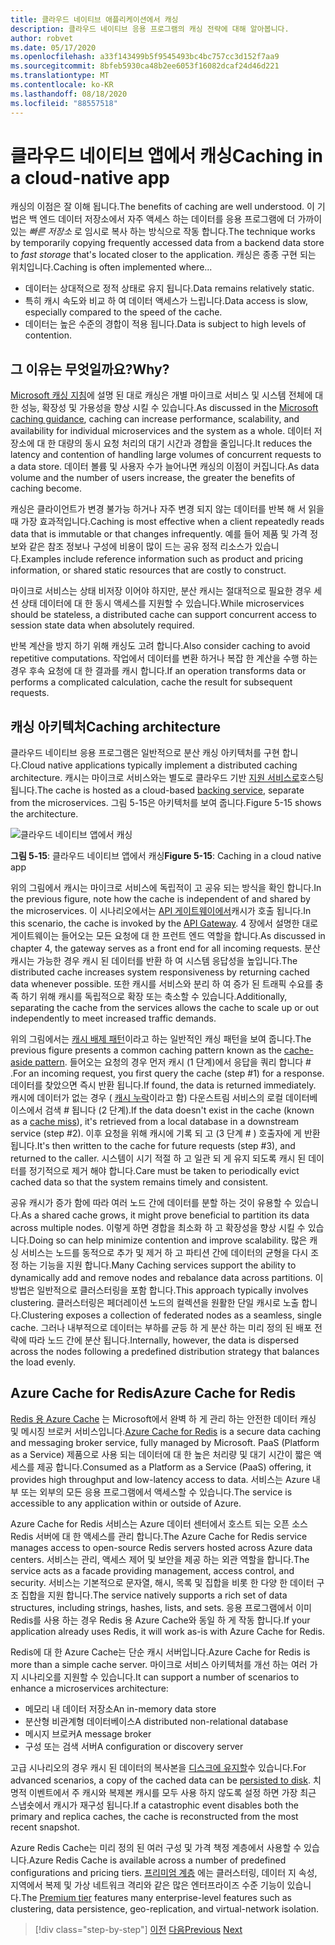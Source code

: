 ```yaml
---
title: 클라우드 네이티브 애플리케이션에서 캐싱
description: 클라우드 네이티브 응용 프로그램의 캐싱 전략에 대해 알아봅니다.
author: robvet
ms.date: 05/17/2020
ms.openlocfilehash: a33f143499b5f9545493bc4bc757cc3d152f7aa9
ms.sourcegitcommit: 8bfeb5930ca48b2ee6053f16082dcaf24d46d221
ms.translationtype: MT
ms.contentlocale: ko-KR
ms.lasthandoff: 08/18/2020
ms.locfileid: "88557518"
---
```

# <a name="caching-in-a-cloud-native-app"></a><span data-ttu-id="d3d17-103">클라우드 네이티브 앱에서 캐싱</span><span class="sxs-lookup"><span data-stu-id="d3d17-103">Caching in a cloud-native app</span></span>

<span data-ttu-id="d3d17-104">캐싱의 이점은 잘 이해 됩니다.</span><span class="sxs-lookup"><span data-stu-id="d3d17-104">The benefits of caching are well understood.</span></span> <span data-ttu-id="d3d17-105">이 기법은 백 엔드 데이터 저장소에서 자주 액세스 하는 데이터를 응용 프로그램에 더 가까이 있는 *빠른 저장소* 로 임시로 복사 하는 방식으로 작동 합니다.</span><span class="sxs-lookup"><span data-stu-id="d3d17-105">The technique works by temporarily copying frequently accessed data from a backend data store to *fast storage* that's located closer to the application.</span></span> <span data-ttu-id="d3d17-106">캐싱은 종종 구현 되는 위치입니다.</span><span class="sxs-lookup"><span data-stu-id="d3d17-106">Caching is often implemented where...</span></span>

- <span data-ttu-id="d3d17-107">데이터는 상대적으로 정적 상태로 유지 됩니다.</span><span class="sxs-lookup"><span data-stu-id="d3d17-107">Data remains relatively static.</span></span>
- <span data-ttu-id="d3d17-108">특히 캐시 속도와 비교 하 여 데이터 액세스가 느립니다.</span><span class="sxs-lookup"><span data-stu-id="d3d17-108">Data access is slow, especially compared to the speed of the cache.</span></span>
- <span data-ttu-id="d3d17-109">데이터는 높은 수준의 경합이 적용 됩니다.</span><span class="sxs-lookup"><span data-stu-id="d3d17-109">Data is subject to high levels of contention.</span></span>

## <a name="why"></a><span data-ttu-id="d3d17-110">그 이유는 무엇일까요?</span><span class="sxs-lookup"><span data-stu-id="d3d17-110">Why?</span></span>

<span data-ttu-id="d3d17-111">[Microsoft 캐싱 지침](https://docs.microsoft.com/azure/architecture/best-practices/caching)에 설명 된 대로 캐싱은 개별 마이크로 서비스 및 시스템 전체에 대 한 성능, 확장성 및 가용성을 향상 시킬 수 있습니다.</span><span class="sxs-lookup"><span data-stu-id="d3d17-111">As discussed in the [Microsoft caching guidance](https://docs.microsoft.com/azure/architecture/best-practices/caching), caching can increase performance, scalability, and availability for individual microservices and the system as a whole.</span></span> <span data-ttu-id="d3d17-112">데이터 저장소에 대 한 대량의 동시 요청 처리의 대기 시간과 경합을 줄입니다.</span><span class="sxs-lookup"><span data-stu-id="d3d17-112">It reduces the latency and contention of handling large volumes of concurrent requests to a data store.</span></span> <span data-ttu-id="d3d17-113">데이터 볼륨 및 사용자 수가 늘어나면 캐싱의 이점이 커집니다.</span><span class="sxs-lookup"><span data-stu-id="d3d17-113">As data volume and the number of users increase, the greater the benefits of caching become.</span></span>

<span data-ttu-id="d3d17-114">캐싱은 클라이언트가 변경 불가능 하거나 자주 변경 되지 않는 데이터를 반복 해 서 읽을 때 가장 효과적입니다.</span><span class="sxs-lookup"><span data-stu-id="d3d17-114">Caching is most effective when a client repeatedly reads data that is immutable or that changes infrequently.</span></span> <span data-ttu-id="d3d17-115">예를 들어 제품 및 가격 정보와 같은 참조 정보나 구성에 비용이 많이 드는 공유 정적 리소스가 있습니다.</span><span class="sxs-lookup"><span data-stu-id="d3d17-115">Examples include reference information such as product and pricing information, or shared static resources that are costly to construct.</span></span>

<span data-ttu-id="d3d17-116">마이크로 서비스는 상태 비저장 이어야 하지만, 분산 캐시는 절대적으로 필요한 경우 세션 상태 데이터에 대 한 동시 액세스를 지원할 수 있습니다.</span><span class="sxs-lookup"><span data-stu-id="d3d17-116">While microservices should be stateless, a distributed cache can support concurrent access to session state data when absolutely required.</span></span>

<span data-ttu-id="d3d17-117">반복 계산을 방지 하기 위해 캐싱도 고려 합니다.</span><span class="sxs-lookup"><span data-stu-id="d3d17-117">Also consider caching to avoid repetitive computations.</span></span> <span data-ttu-id="d3d17-118">작업에서 데이터를 변환 하거나 복잡 한 계산을 수행 하는 경우 후속 요청에 대 한 결과를 캐시 합니다.</span><span class="sxs-lookup"><span data-stu-id="d3d17-118">If an operation transforms data or performs a complicated calculation, cache the result for subsequent requests.</span></span>

## <a name="caching-architecture"></a><span data-ttu-id="d3d17-119">캐싱 아키텍처</span><span class="sxs-lookup"><span data-stu-id="d3d17-119">Caching architecture</span></span>

<span data-ttu-id="d3d17-120">클라우드 네이티브 응용 프로그램은 일반적으로 분산 캐싱 아키텍처를 구현 합니다.</span><span class="sxs-lookup"><span data-stu-id="d3d17-120">Cloud native applications typically implement a distributed caching architecture.</span></span> <span data-ttu-id="d3d17-121">캐시는 마이크로 서비스와는 별도로 클라우드 기반 [지원 서비스로](./definition.md#backing-services)호스팅됩니다.</span><span class="sxs-lookup"><span data-stu-id="d3d17-121">The cache is hosted as a cloud-based [backing service](./definition.md#backing-services), separate from the microservices.</span></span> <span data-ttu-id="d3d17-122">그림 5-15은 아키텍처를 보여 줍니다.</span><span class="sxs-lookup"><span data-stu-id="d3d17-122">Figure 5-15 shows the architecture.</span></span>

![클라우드 네이티브 앱에서 캐싱](media/caching-in-a-cloud-native-app.png)

<span data-ttu-id="d3d17-124">**그림 5-15**: 클라우드 네이티브 앱에서 캐싱</span><span class="sxs-lookup"><span data-stu-id="d3d17-124">**Figure 5-15**: Caching in a cloud native app</span></span>

<span data-ttu-id="d3d17-125">위의 그림에서 캐시는 마이크로 서비스에 독립적이 고 공유 되는 방식을 확인 합니다.</span><span class="sxs-lookup"><span data-stu-id="d3d17-125">In the previous figure, note how the cache is independent of and shared by the microservices.</span></span> <span data-ttu-id="d3d17-126">이 시나리오에서는 [API 게이트웨이에서](./front-end-communication.md)캐시가 호출 됩니다.</span><span class="sxs-lookup"><span data-stu-id="d3d17-126">In this scenario, the cache is invoked by the [API Gateway](./front-end-communication.md).</span></span> <span data-ttu-id="d3d17-127">4 장에서 설명한 대로 게이트웨이는 들어오는 모든 요청에 대 한 프런트 엔드 역할을 합니다.</span><span class="sxs-lookup"><span data-stu-id="d3d17-127">As discussed in chapter 4, the gateway serves as a front end for all incoming requests.</span></span> <span data-ttu-id="d3d17-128">분산 캐시는 가능한 경우 캐시 된 데이터를 반환 하 여 시스템 응답성을 높입니다.</span><span class="sxs-lookup"><span data-stu-id="d3d17-128">The distributed cache increases system responsiveness by returning cached data whenever possible.</span></span> <span data-ttu-id="d3d17-129">또한 캐시를 서비스와 분리 하 여 증가 된 트래픽 수요를 충족 하기 위해 캐시를 독립적으로 확장 또는 축소할 수 있습니다.</span><span class="sxs-lookup"><span data-stu-id="d3d17-129">Additionally, separating the cache from the services allows the cache to scale up or out independently to meet increased traffic demands.</span></span>

<span data-ttu-id="d3d17-130">위의 그림에서는 [캐시 배제 패턴](https://docs.microsoft.com/azure/architecture/patterns/cache-aside)이라고 하는 일반적인 캐싱 패턴을 보여 줍니다.</span><span class="sxs-lookup"><span data-stu-id="d3d17-130">The previous figure presents a common caching pattern known as the [cache-aside pattern](https://docs.microsoft.com/azure/architecture/patterns/cache-aside).</span></span> <span data-ttu-id="d3d17-131">들어오는 요청의 경우 먼저 캐시 (1 단계)에서 응답을 쿼리 합니다 \# .</span><span class="sxs-lookup"><span data-stu-id="d3d17-131">For an incoming request, you first query the cache (step \#1) for a response.</span></span> <span data-ttu-id="d3d17-132">데이터를 찾았으면 즉시 반환 됩니다.</span><span class="sxs-lookup"><span data-stu-id="d3d17-132">If found, the data is returned immediately.</span></span> <span data-ttu-id="d3d17-133">캐시에 데이터가 없는 경우 ( [캐시 누락](https://www.techopedia.com/definition/6308/cache-miss)이라고 함) 다운스트림 서비스의 로컬 데이터베이스에서 검색 \# 됩니다 (2 단계).</span><span class="sxs-lookup"><span data-stu-id="d3d17-133">If the data doesn't exist in the cache (known as a [cache miss](https://www.techopedia.com/definition/6308/cache-miss)), it's retrieved from a local database in a downstream service (step \#2).</span></span> <span data-ttu-id="d3d17-134">이후 요청을 위해 캐시에 기록 되 고 (3 단계 \# ) 호출자에 게 반환 됩니다.</span><span class="sxs-lookup"><span data-stu-id="d3d17-134">It's then written to the cache for future requests (step \#3), and returned to the caller.</span></span> <span data-ttu-id="d3d17-135">시스템이 시기 적절 하 고 일관 되 게 유지 되도록 캐시 된 데이터를 정기적으로 제거 해야 합니다.</span><span class="sxs-lookup"><span data-stu-id="d3d17-135">Care must be taken to periodically evict cached data so that the system remains timely and consistent.</span></span>

<span data-ttu-id="d3d17-136">공유 캐시가 증가 함에 따라 여러 노드 간에 데이터를 분할 하는 것이 유용할 수 있습니다.</span><span class="sxs-lookup"><span data-stu-id="d3d17-136">As a shared cache grows, it might prove beneficial to partition its data across multiple nodes.</span></span> <span data-ttu-id="d3d17-137">이렇게 하면 경합을 최소화 하 고 확장성을 향상 시킬 수 있습니다.</span><span class="sxs-lookup"><span data-stu-id="d3d17-137">Doing so can help minimize contention and improve scalability.</span></span> <span data-ttu-id="d3d17-138">많은 캐싱 서비스는 노드를 동적으로 추가 및 제거 하 고 파티션 간에 데이터의 균형을 다시 조정 하는 기능을 지원 합니다.</span><span class="sxs-lookup"><span data-stu-id="d3d17-138">Many Caching services support the ability to dynamically add and remove nodes and rebalance data across partitions.</span></span> <span data-ttu-id="d3d17-139">이 방법은 일반적으로 클러스터링을 포함 합니다.</span><span class="sxs-lookup"><span data-stu-id="d3d17-139">This approach typically involves clustering.</span></span> <span data-ttu-id="d3d17-140">클러스터링은 페더레이션 노드의 컬렉션을 원활한 단일 캐시로 노출 합니다.</span><span class="sxs-lookup"><span data-stu-id="d3d17-140">Clustering exposes a collection of federated nodes as a seamless, single cache.</span></span> <span data-ttu-id="d3d17-141">그러나 내부적으로 데이터는 부하를 균등 하 게 분산 하는 미리 정의 된 배포 전략에 따라 노드 간에 분산 됩니다.</span><span class="sxs-lookup"><span data-stu-id="d3d17-141">Internally, however, the data is dispersed across the nodes following a predefined distribution strategy that balances the load evenly.</span></span>

## <a name="azure-cache-for-redis"></a><span data-ttu-id="d3d17-142">Azure Cache for Redis</span><span class="sxs-lookup"><span data-stu-id="d3d17-142">Azure Cache for Redis</span></span>

<span data-ttu-id="d3d17-143">[Redis 용 Azure Cache](https://azure.microsoft.com/services/cache/) 는 Microsoft에서 완벽 하 게 관리 하는 안전한 데이터 캐싱 및 메시징 브로커 서비스입니다.</span><span class="sxs-lookup"><span data-stu-id="d3d17-143">[Azure Cache for Redis](https://azure.microsoft.com/services/cache/) is a secure data caching and messaging broker service, fully managed by Microsoft.</span></span> <span data-ttu-id="d3d17-144">PaaS (Platform as a Service) 제품으로 사용 되는 데이터에 대 한 높은 처리량 및 대기 시간이 짧은 액세스를 제공 합니다.</span><span class="sxs-lookup"><span data-stu-id="d3d17-144">Consumed as a Platform as a Service (PaaS) offering, it provides high throughput and low-latency access to data.</span></span> <span data-ttu-id="d3d17-145">서비스는 Azure 내부 또는 외부의 모든 응용 프로그램에서 액세스할 수 있습니다.</span><span class="sxs-lookup"><span data-stu-id="d3d17-145">The service is accessible to any application within or outside of Azure.</span></span>

<span data-ttu-id="d3d17-146">Azure Cache for Redis 서비스는 Azure 데이터 센터에서 호스트 되는 오픈 소스 Redis 서버에 대 한 액세스를 관리 합니다.</span><span class="sxs-lookup"><span data-stu-id="d3d17-146">The Azure Cache for Redis service manages access to open-source Redis servers hosted across Azure data centers.</span></span> <span data-ttu-id="d3d17-147">서비스는 관리, 액세스 제어 및 보안을 제공 하는 외관 역할을 합니다.</span><span class="sxs-lookup"><span data-stu-id="d3d17-147">The service acts as a facade providing management, access control, and security.</span></span> <span data-ttu-id="d3d17-148">서비스는 기본적으로 문자열, 해시, 목록 및 집합을 비롯 한 다양 한 데이터 구조 집합을 지원 합니다.</span><span class="sxs-lookup"><span data-stu-id="d3d17-148">The service natively supports a rich set of data structures, including strings, hashes, lists, and sets.</span></span> <span data-ttu-id="d3d17-149">응용 프로그램에서 이미 Redis를 사용 하는 경우 Redis 용 Azure Cache와 동일 하 게 작동 합니다.</span><span class="sxs-lookup"><span data-stu-id="d3d17-149">If your application already uses Redis, it will work as-is with Azure Cache for Redis.</span></span>

<span data-ttu-id="d3d17-150">Redis에 대 한 Azure Cache는 단순 캐시 서버입니다.</span><span class="sxs-lookup"><span data-stu-id="d3d17-150">Azure Cache for Redis is more than a simple cache server.</span></span> <span data-ttu-id="d3d17-151">마이크로 서비스 아키텍처를 개선 하는 여러 가지 시나리오를 지원할 수 있습니다.</span><span class="sxs-lookup"><span data-stu-id="d3d17-151">It can support a number of scenarios to enhance a microservices architecture:</span></span>

- <span data-ttu-id="d3d17-152">메모리 내 데이터 저장소</span><span class="sxs-lookup"><span data-stu-id="d3d17-152">An in-memory data store</span></span>
- <span data-ttu-id="d3d17-153">분산형 비관계형 데이터베이스</span><span class="sxs-lookup"><span data-stu-id="d3d17-153">A distributed non-relational database</span></span>
- <span data-ttu-id="d3d17-154">메시지 브로커</span><span class="sxs-lookup"><span data-stu-id="d3d17-154">A message broker</span></span>
- <span data-ttu-id="d3d17-155">구성 또는 검색 서버</span><span class="sxs-lookup"><span data-stu-id="d3d17-155">A configuration or discovery server</span></span>
  
<span data-ttu-id="d3d17-156">고급 시나리오의 경우 캐시 된 데이터의 복사본을 [디스크에 유지할](https://docs.microsoft.com/azure/azure-cache-for-redis/cache-how-to-premium-persistence)수 있습니다.</span><span class="sxs-lookup"><span data-stu-id="d3d17-156">For advanced scenarios, a copy of the cached data can be [persisted to disk](https://docs.microsoft.com/azure/azure-cache-for-redis/cache-how-to-premium-persistence).</span></span> <span data-ttu-id="d3d17-157">치명적 이벤트에서 주 캐시와 복제본 캐시를 모두 사용 하지 않도록 설정 하면 가장 최근 스냅숏에서 캐시가 재구성 됩니다.</span><span class="sxs-lookup"><span data-stu-id="d3d17-157">If a catastrophic event disables both the primary and replica caches, the cache is reconstructed from the most recent snapshot.</span></span>

<span data-ttu-id="d3d17-158">Azure Redis Cache는 미리 정의 된 여러 구성 및 가격 책정 계층에서 사용할 수 있습니다.</span><span class="sxs-lookup"><span data-stu-id="d3d17-158">Azure Redis Cache is available across a number of predefined configurations and pricing tiers.</span></span> <span data-ttu-id="d3d17-159">[프리미엄 계층](https://docs.microsoft.com/azure/azure-cache-for-redis/cache-overview#service-tiers) 에는 클러스터링, 데이터 지 속성, 지역에서 복제 및 가상 네트워크 격리와 같은 많은 엔터프라이즈 수준 기능이 있습니다.</span><span class="sxs-lookup"><span data-stu-id="d3d17-159">The [Premium tier](https://docs.microsoft.com/azure/azure-cache-for-redis/cache-overview#service-tiers) features many enterprise-level features such as clustering, data persistence, geo-replication, and virtual-network isolation.</span></span>

>[!div class="step-by-step"]
><span data-ttu-id="d3d17-160">[이전](relational-vs-nosql-data.md)
>[다음](elastic-search-in-azure.md)</span><span class="sxs-lookup"><span data-stu-id="d3d17-160">[Previous](relational-vs-nosql-data.md)
[Next](elastic-search-in-azure.md)</span></span>
